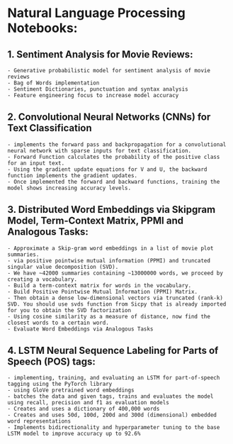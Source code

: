 # Natural Language Processing Notebooks:

## 1. Sentiment Analysis for Movie Reviews:
    - Generative probabilistic model for sentiment analysis of movie reviews
    - Bag of Words implementation
    - Sentiment Dictionaries, punctuation and syntax analysis
    - Feature engineering focus to increase model accuracy
    
## 2. Convolutional Neural Networks (CNNs) for Text Classification
    - implements the forward pass and backpropagation for a convolutional neural network with sparse inputs for text classification.
    - Forward Function calculates the probability of the positive class for an input text.
    - Using the gradient update equations for V and U, the backward function implements the gradient updates.
    - Once implemented the forward and backward functions, training the model shows increasing accuracy levels.
    
## 3. Distributed Word Embeddings via Skipgram Model, Term-Context Matrix, PPMI and Analogous Tasks:
    - Approximate a Skip-gram word embeddings in a list of movie plot summaries.
    - via positive pointwise mutual information (PPMI) and truncated singular value decomposition (SVD).
    - We have ~42000 summaries containing ~13000000 words, we proceed by creating a vocabulary.
    - Build a term-context matrix for words in the vocabulary.
    - Build Positive Pointwise Mutual Information (PPMI) Matrix.
    - Then obtain a dense low-dimensional vectors via truncated (rank-k) SVD. You should use svds function from Sicpy that is already imported for you to obtain the SVD factorization
    - Using cosine similarity as a measure of distance, now find the closest words to a certain word. 
    - Evaluate Word Embeddings via Analogous Tasks

## 4. LSTM Neural Sequence Labeling for Parts of Speech (POS) tags:
    - implementing, training, and evaluating an LSTM for part-of-speech tagging using the PyTorch library
    - using GloVe pretrained word embeddings
    - batches the data and given tags, trains and evaluates the model using recall, precision and f1 as evaluation models
    - Creates and uses a dictionary of 400,000 words
    - Creates and uses 50d, 100d, 200d and 300d (dimensional) embedded word representations
    - Implements bidirectionality and hyperparameter tuning to the base LSTM model to improve accuracy up to 92.6%
    
    
